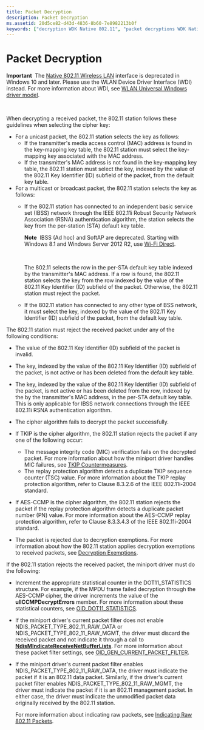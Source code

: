 ```yaml
---
title: Packet Decryption
description: Packet Decryption
ms.assetid: 20d5ce82-d43d-4836-8b60-7e8982213b0f
keywords: ["decryption WDK Native 802.11", "packet decryptions WDK Native 802.11"]
---
```


# Packet Decryption


**Important**  The [Native 802.11 Wireless LAN](native-802-11-wireless-lan4.md) interface is deprecated in Windows 10 and later. Please use the WLAN Device Driver Interface (WDI) instead. For more information about WDI, see [WLAN Universal Windows driver model](wifi-universal-driver-model.md).

 

When decrypting a received packet, the 802.11 station follows these guidelines when selecting the cipher key:

-   For a unicast packet, the 802.11 station selects the key as follows:
    -   If the transmitter's media access control (MAC) address is found in the key-mapping key table, the 802.11 station must select the key-mapping key associated with the MAC address.
    -   If the transmitter's MAC address is not found in the key-mapping key table, the 802.11 station must select the key, indexed by the value of the 802.11 Key Identifier (ID) subfield of the packet, from the default key table.
-   For a multicast or broadcast packet, the 802.11 station selects the key as follows:
    -   If the 802.11 station has connected to an independent basic service set (IBSS) network through the IEEE 802.11i Robust Security Network Association (RSNA) authentication algorithm, the station selects the key from the per-station (STA) default key table.

        **Note**  IBSS (Ad hoc) and SoftAP are deprecated. Starting with Windows 8.1 and Windows Server 2012 R2, use [Wi-Fi Direct](wi-fi-direct-miniport-initialization-and-configuration.md).

         

        The 802.11 selects the row in the per-STA default key table indexed by the transmitter's MAC address. If a row is found, the 802.11 station selects the key from the row indexed by the value of the 802.11 Key Identifier (ID) subfield of the packet. Otherwise, the 802.11 station must reject the packet.

    -   If the 802.11 station has connected to any other type of BSS network, it must select the key, indexed by the value of the 802.11 Key Identifier (ID) subfield of the packet, from the default key table.

The 802.11 station must reject the received packet under any of the following conditions:

-   The value of the 802.11 Key Identifier (ID) subfield of the packet is invalid.

-   The key, indexed by the value of the 802.11 Key Identifier (ID) subfield of the packet, is not active or has been deleted from the default key table.

-   The key, indexed by the value of the 802.11 Key Identifier (ID) subfield of the packet, is not active or has been deleted from the row, indexed by the by the transmitter's MAC address, in the per-STA default key table. This is only applicable for IBSS network connections through the IEEE 802.11i RSNA authentication algorithm.

-   The cipher algorithm fails to decrypt the packet successfully.

-   If TKIP is the cipher algorithm, the 802.11 station rejects the packet if any one of the following occur:
    -   The message integrity code (MIC) verification fails on the decrypted packet. For more information about how the miniport driver handles MIC failures, see [TKIP Countermeasures](tkip-countermeasures.md).
    -   The replay protection algorithm detects a duplicate TKIP sequence counter (TSC) value. For more information about the TKIP replay protection algorithm, refer to Clause 8.3.2.6 of the IEEE 802.11i-2004 standard.
-   If AES-CCMP is the cipher algorithm, the 802.11 station rejects the packet if the replay protection algorithm detects a duplicate packet number (PN) value. For more information about the AES-CCMP replay protection algorithm, refer to Clause 8.3.3.4.3 of the IEEE 802.11i-2004 standard.

-   The packet is rejected due to decryption exemptions. For more information about how the 802.11 station applies decryption exemptions to received packets, see [Decryption Exemptions](decryption-exemptions.md).

If the 802.11 station rejects the received packet, the miniport driver must do the following:

-   Increment the appropriate statistical counter in the DOT11\_STATISTICS structure. For example, if the MPDU frame failed decryption through the AES-CCMP cipher, the driver increments the value of the **ullCCMPDecryptErrors** member. For more information about these statistical counters, see [OID\_DOT11\_STATISTICS](https://msdn.microsoft.com/library/windows/hardware/ff569420).

-   If the miniport driver's current packet filter does not enable NDIS\_PACKET\_TYPE\_802\_11\_RAW\_DATA or NDIS\_PACKET\_TYPE\_802\_11\_RAW\_MGMT, the driver must discard the received packet and not indicate it through a call to [**NdisMIndicateReceiveNetBufferLists**](https://msdn.microsoft.com/library/windows/hardware/ff563598). For more information about these packet filter settings, see [OID\_GEN\_CURRENT\_PACKET\_FILTER](https://msdn.microsoft.com/library/windows/hardware/ff569575).

-   If the miniport driver's current packet filter enables NDIS\_PACKET\_TYPE\_802\_11\_RAW\_DATA, the driver must indicate the packet if it is an 802.11 data packet. Similarly, if the driver's current packet filter enables NDIS\_PACKET\_TYPE\_802\_11\_RAW\_MGMT, the driver must indicate the packet if it is an 802.11 management packet. In either case, the driver must indicate the unmodified packet data originally received by the 802.11 station.

    For more information about indicating raw packets, see [Indicating Raw 802.11 Packets](indicating-raw-802-11-packets.md).

 

 






